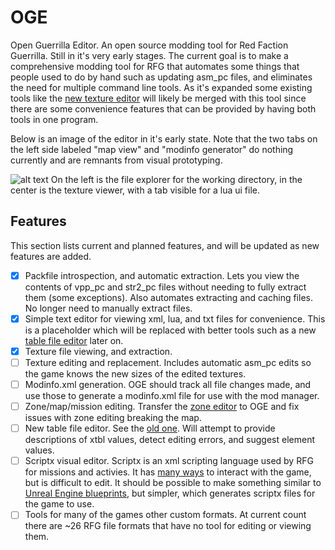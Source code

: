 # OGE
Open Guerrilla Editor. An open source modding tool for Red Faction Guerrilla. Still in it's very early stages. The current goal is to make a comprehensive modding tool for RFG that automates some things that people used to do by hand such as updating asm_pc files, and eliminates the need for multiple command line tools. As it's expanded some existing tools like the [new texture editor](https://github.com/Moneyl/RFG-Texture-Editor-Redux) will likely be merged with this tool since there are some convenience features that can be provided by having both tools in one program.

Below is an image of the editor in it's early state. Note that the two tabs on the left side labeled "map view" and "modinfo generator" do nothing currently and are remnants from visual prototyping.

![alt text](https://github.com/Moneyl/OGE/blob/master/Repo/Example1.jpg "File explorer on the left, and texture viewer in the center.")
On the left is the file explorer for the working directory, in the center is the texture viewer, with a tab visible for a lua ui file.

## Features
This section lists current and planned features, and will be updated as new features are added.
- [x] Packfile introspection, and automatic extraction. Lets you view the contents of vpp_pc and str2_pc files without needing to fully extract them (some exceptions). Also automates extracting and caching files. No longer need to manually extract files.
- [x] Simple text editor for viewing xml, lua, and txt files for convenience. This is a placeholder which will be replaced with better tools such as a new [table file editor](https://github.com/volition-inc/Kinzies-Toy-Box/tree/master/tools/table_file_editor) later on.
- [x] Texture file viewing, and extraction.
- [ ] Texture editing and replacement. Includes automatic asm_pc edits so the game knows the new sizes of the edited textures.
- [ ] Modinfo.xml generation. OGE should track all file changes made, and use those to generate a modinfo.xml file for use with the mod manager.
- [ ] Zone/map/mission editing. Transfer the [zone editor](https://github.com/Moneyl/RFGR-Zone-Tools) to OGE and fix issues with zone editing breaking the map.
- [ ] New table file editor. See the [old one](https://github.com/volition-inc/Kinzies-Toy-Box/tree/master/tools/table_file_editor). Will attempt to provide descriptions of xtbl values, detect editing errors, and suggest element values.
- [ ] Scriptx visual editor. Scriptx is an xml scripting language used by RFG for missions and activies. It has [many ways](https://www.factionfiles.com/ff.php?action=scriptxfuncs) to interact with the game, but is difficult to edit. It should be possible to make something similar to [Unreal Engine blueprints](https://docs.unrealengine.com/en-US/Engine/Blueprints/index.html), but simpler, which generates scriptx files for the game to use.
- [ ] Tools for many of the games other custom formats. At current count there are ~26 RFG file formats that have no tool for editing or viewing them.

